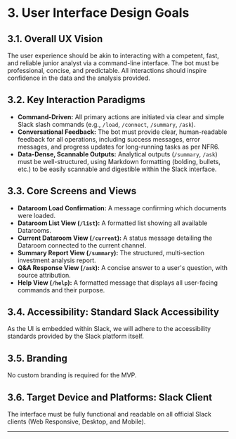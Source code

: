 # 3. User Interface Design Goals

## 3.1. Overall UX Vision

The user experience should be akin to interacting with a competent, fast, and reliable junior analyst via a command-line interface. The bot must be professional, concise, and predictable. All interactions should inspire confidence in the data and the analysis provided.

## 3.2. Key Interaction Paradigms

*   **Command-Driven:** All primary actions are initiated via clear and simple Slack slash commands (e.g., `/load`, `/connect`, `/summary`, `/ask`).
*   **Conversational Feedback:** The bot must provide clear, human-readable feedback for all operations, including success messages, error messages, and progress updates for long-running tasks as per NFR6.
*   **Data-Dense, Scannable Outputs:** Analytical outputs (`/summary`, `/ask`) must be well-structured, using Markdown formatting (bolding, bullets, etc.) to be easily scannable and digestible within the Slack interface.

## 3.3. Core Screens and Views

*   **Dataroom Load Confirmation:** A message confirming which documents were loaded.
*   **Dataroom List View (`/list`):** A formatted list showing all available Datarooms.
*   **Current Dataroom View (`/current`):** A status message detailing the Dataroom connected to the current channel.
*   **Summary Report View (`/summary`):** The structured, multi-section investment analysis report.
*   **Q&A Response View (`/ask`):** A concise answer to a user's question, with source attribution.
*   **Help View (`/help`):** A formatted message that displays all user-facing commands and their purpose.

## 3.4. Accessibility: Standard Slack Accessibility

As the UI is embedded within Slack, we will adhere to the accessibility standards provided by the Slack platform itself.

## 3.5. Branding

No custom branding is required for the MVP.

## 3.6. Target Device and Platforms: Slack Client

The interface must be fully functional and readable on all official Slack clients (Web Responsive, Desktop, and Mobile).

---
